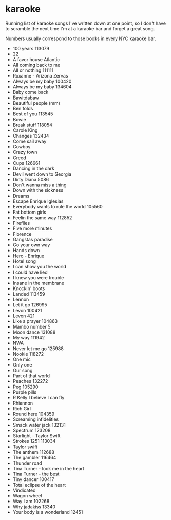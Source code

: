 # karaoke

Running list of karaoke songs I've written down at one point, so I don't have to scramble the next time I'm at a karaoke bar and forget a great song.

Numbers usually correspond to those books in every NYC karaoke bar.

- 100 years 113079
- 22
- A favor house Atlantic
- All coming back to me
- All or nothing 111111
- Roxanne - Arizona Zervas
- Always be my baby 100420
- Always be my baby 134604
- Baby come back
- Bawitdabaw
- Beautiful people (mm)
- Ben folds
- Best of you 113545
- Bowie
- Break stuff 118054
- Carole King
- Changes 132434
- Come sail away
- Cowboy
- Crazy town
- Creed
- Cups 126661
- Dancing in the dark
- Devil went down to Georgia
- Dirty Diana 5086
- Don't wanna miss a thing
- Down with the sickness
- Dreams
- Escape Enrique Iglesias
- Everybody wants to rule the world 105560
- Fat bottom girls
- Feelin the same way 112852
- Fireflies
- Five more minutes
- Florence
- Gangstas paradise
- Go your own way
- Hands down
- Hero - Enrique
- Hotel song
- I can show you the world
- I could have lied
- I knew you were trouble
- Insane in the membrane
- Knockin' boots
- Landed 113459
- Lennon
- Let it go 126995
- Levon 100421
- Levon 421
- Like a prayer 104863
- Mambo number 5
- Moon dance 131088
- My way 111942
- NWA
- Never let me go 125988
- Nookie 118272
- One mic
- Only one
- Our song
- Part of that world
- Peaches 132272
- Peg 105290
- Purple pills
- R Kelly I believe I can fly
- Rhiannon
- Rich Girl
- Round here 104359
- Screaming infidelities
- Smack water jack 132131
- Spectrum 123208
- Starlight - Taylor Swift
- Strokes 1251 113034
- Taylor swift
- The anthem 112688
- The gambler 116464
- Thunder road
- Tina Turner - look me in the heart
- Tina Turner - the best
- Tiny dancer 100417
- Total eclipse of the heart
- Vindicated
- Wagon wheel
- Way I am 102268
- Why jadakiss 13340
- Your body is a wonderland 12451
